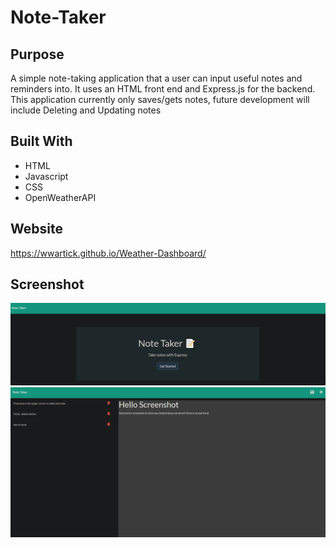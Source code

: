 # Note-Taker

## Purpose
A simple note-taking application that a user can input useful notes and reminders into. It uses an HTML front end and Express.js for the backend. This application currently only saves/gets notes, future development will include Deleting and Updating notes

## Built With
* HTML
* Javascript
* CSS
* OpenWeatherAPI

## Website
https://wwartick.github.io/Weather-Dashboard/

## Screenshot
![screenshot 1 of project](assets/screenshots/ss1.png)
![screenshot 2 of project](assets/screenshots/ss2.png)
